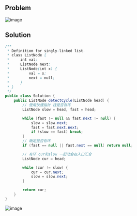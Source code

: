 ## Problem
![image](https://github.com/kkkkevx/DSA2/assets/108632304/da9ff92a-92fa-49bf-a0cd-88029dc067a2)


## Solution

```java
/**
 * Definition for singly-linked list.
 * class ListNode {
 *     int val;
 *     ListNode next;
 *     ListNode(int x) {
 *         val = x;
 *         next = null;
 *     }
 * }
 */
public class Solution {
    public ListNode detectCycle(ListNode head) {
        // 使用快慢指针 找是否有环
        ListNode slow = head, fast = head;

        while (fast != null && fast.next != null) {
            slow = slow.next;
            fast = fast.next.next;
            if (slow == fast) break;
        }
        // 确定是否有环
        if (fast == null || fast.next == null) return null;

        // 有环 cur和slow 一起动会在入口汇合
        ListNode cur = head;

        while (cur != slow) {
            cur = cur.next;
            slow = slow.next;
        }

        return cur;
    }
}
```

![image](https://github.com/kkkkevx/DSA2/assets/108632304/22b1c3b3-603a-421d-8ce7-375386e2e36c)
